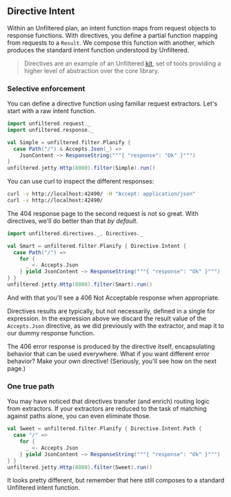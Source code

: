 Directive Intent
----------------

Within an Unfiltered plan, an intent function maps from request
objects to response functions. With directives, you define a partial
function mapping from requests to a `Result`. We compose this function
with another, which produces the standard intent function understood
by Unfiltered.

> Directives are an example of an Unfiltered
> <a href="Just+Kitting.html">kit</a>, set of tools providing a higher
> level of abstraction over the core library.


### Selective enforcement

You can define a directive function using familiar request
extractors. Let's start with a raw intent function.

```scala
import unfiltered.request._
import unfiltered.response._

val Simple = unfiltered.filter.Planify {
  case Path("/") & Accepts.Json(_) =>
    JsonContent ~> ResponseString("""{ "response": "Ok" }""")
}
unfiltered.jetty.Http(8080).filter(Simple).run()
```

You can use curl to inspect the different responses:

```sh
curl -v http://localhost:42490/ -H "Accept: application/json"
curl -v http://localhost:42490/
```

The 404 response page to the second request is not so great. With
directives, we'll do better than that *by default*.

```scala
import unfiltered.directives._, Directives._

val Smart = unfiltered.filter.Planify { Directive.Intent {
  case Path("/") =>
    for {
      _ <- Accepts.Json
    } yield JsonContent ~> ResponseString("""{ "response": "Ok" }""")
} }
unfiltered.jetty.Http(8080).filter(Smart).run()
```

And with that you'll see a 406 Not Acceptable response when appropriate.

Directives results are typically, but not necessarily, defined in a
single for expression. In the expression above we discard the result
value of the `Accepts.Json` directive, as we did previously with the
extractor, and map it to our dummy response function.

The 406 error response is produced by the directive itself,
encapsulating behavior that can be used everywhere. What if you want
different error behavior? Make your own directive! (Seriously, you'll
see how on the next page.)

### One true path

You may have noticed that directives transfer (and enrich) routing
logic from extractors. If your extractors are reduced to the task of
matching against paths alone, you can even eliminate those.

```scala
val Sweet = unfiltered.filter.Planify { Directive.Intent.Path {
  case "/" =>
    for {
      _ <- Accepts.Json
    } yield JsonContent ~> ResponseString("""{ "response": "Ok" }""")
} }
unfiltered.jetty.Http(8080).filter(Sweet).run()
```

It looks pretty different, but remember that here still composes to a
standard Unfiltered intent function.
